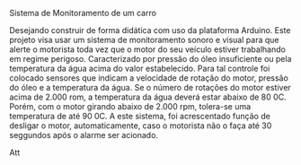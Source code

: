 Sistema de Monitoramento de um carro

Desejando construir de forma didática com uso da plataforma Arduino.
Este projeto visa usar um sistema de monitoramento sonoro e visual para que 
alerte o motorista toda vez que o motor do seu veículo estiver trabalhando em
regime perigoso. Caracterizado por pressão do óleo insuficiente ou pela temperatura da água acima do valor estabelecido. Para tal controle foi colocado sensores que indicam a velocidade de rotação do motor, pressão do óleo e a temperatura da água. Se o número de rotações do motor estiver acima de 2.000 rom, a temperatura da água deverá estar abaixo de 80 0C. Porém, com o motor girando abaixo de 2.000 rpm, tolera-se uma temperatura de até 90 0C. 
A este sistema, foi acrescentado função de desligar o motor, automaticamente, caso o motorista não o faça até 30 seggundos após o alarme ser acionado.


Att



